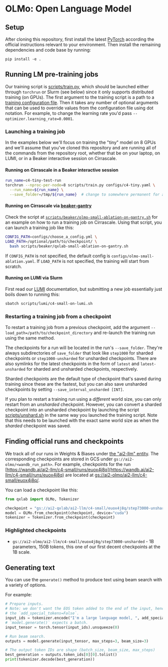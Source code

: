 # OLMo: Open Language Model

## Setup

After cloning this repository, first install the latest [PyTorch](https://pytorch.org) according the official instructions relevant to your environment. Then install the remaining dependencies and code base by running:

```
pip install -e .
```

## Running LM pre-training jobs

Our training script is [scripts/train.py](./scripts/train.py), which should be launched either through `torchrun` or Slurm (see below) since it only supports distributed training (on GPUs).
The first argument to the training script is a path to a [training configuration file](./configs/).
Then it takes any number of optional arguments that can be used to override values from the configuration file using dot notation.
For example, to change the learning rate you'd pass `--optimizer.learning_rate=0.0001`.

### Launching a training job

In the examples below we'll focus on training the "tiny" model on 8 GPUs and we'll assume that you've cloned this repository and are running all of the commands from the repository root,
whether that be on your laptop, on LUMI, or in a Beaker interactive session on Cirrascale.

#### Running on Cirrascale in a Beaker interactive session

```bash
run_name=c4-tiny-test-run
torchrun --nproc-per-node=8 scripts/train.py configs/c4-tiny.yaml \
  --run_name=${run_name} \
  --save_folder=/tmp/${run_name}  # change to somewhere permanent for a real run
```

#### Running on Cirrascale via [beaker-gantry](https://github.com/allenai/beaker-gantry)

Check the script at [`scripts/beaker/olmo-small-ablation-on-gantry.sh`](scripts/beaker/olmo-small-ablation-on-gantry.sh) for an example on how to run a training job on Cirrascale. Using that script, you can launch a training job like this:

```bash
CONFIG_PATH=configs/choose_a_config.yml \
LOAD_PATH=/optional/path/to/checkpoint/ \
  bash scripts/beaker/qxlab-small-ablation-on-gantry.sh
```

If `CONFIG_PATH` is not specified, the default config is `configs/olmo-small-ablation.yaml`. If `LOAD_PATH` is not specified, the training will start from scratch.

#### Running on LUMI via Slurm

First read our [LUMI](docs/LUMI.md) documentation, but submitting a new job essentially just boils down to running this:

```bash
sbatch scripts/lumi/c4-small-on-lumi.sh
```

### Restarting a training job from a checkpoint

To restart a training job from a previous checkpoint, add the argument `--load_path=/path/to/checkpoint_directory` and re-launch the training run using the same method.

The checkpoints for a run will be located in the run's `--save_folder`. They're always subdirectories of `save_folder` that look like `step1000` for sharded checkpoints or `step1000-unsharded` for unsharded checkpoints.
There are also symlinks for the latest checkpoints in the form of `latest` and `latest-unsharded` for sharded and unsharded checkpoints, respectively.

Sharded checkpoints are the default type of checkpoint that's saved during training since these are the fastest, but you can also save unsharded checkpoints by setting `--save_interval_unsharded [INT]`.

If you plan to restart a training run using a *different* world size, you can only restart from an *unsharded* checkpoint.
However, you can convert a sharded checkpoint into an unsharded checkpoint by launching the script [scripts/unshard.sh](./scripts/unshard.sh) in the same way you launched the training script. Note that this needs to be launched with the exact same world size as when the *sharded* checkpoint was saved.

## Finding official runs and checkpoints

We track all of our runs in Weights & Biases under [the "ai2-llm" entity](https://wandb.ai/ai2-llm).
The corresponding checkpoints are stored in GCS under `gs://ai2-olmo/<wandb_run_path>`.
For example, checkpoints for the run [https://wandb.ai/ai2-llm/c4-small/runs/euox4j8q](https://wandb.ai/ai2-llm/c4-small/runs/euox4j8q) are located at [gs://ai2-olmo/ai2-llm/c4-small/euox4j8q/](https://console.cloud.google.com/storage/browser/ai2-olmo/ai2-llm/c4-small/euox4j8q).

You can load a checkpoint like this:

```python
from qxlab import OLMo, Tokenizer

checkpoint = "gs://ai2-qxlab/ai2-llm/c4-small/euox4j8q/step73000-unsharded"
model = OLMo.from_checkpoint(checkpoint, device="cuda")
tokenizer = Tokenizer.from_checkpoint(checkpoint)
```

### Highlighted checkpoints

 * `gs://ai2-olmo/ai2-llm/c4-small/euox4j8q/step73000-unsharded` - 1B parameters, 150B tokens, this one of our first decent checkpoints at the 1B scale.

## Generating text

You can use the `generate()` method to produce text using beam search with a variety of options.

For example:

```python
# Prepare inputs.
# Note: we don't want the EOS token added to the end of the input, hence
# the `add_special_tokens=False`.
input_ids = tokenizer.encode("I'm a large language model, ", add_special_tokens=False)
# `model.generate()` expects a batch.
input_tensor = torch.tensor(input_ids).unsqueeze(0)

# Run beam search.
outputs = model.generate(input_tensor, max_steps=3, beam_size=3)

# The output token IDs are shape (batch_size, beam_size, max_steps)
best_generation = outputs.token_ids[0][0].tolist()
print(tokenizer.decode(best_generation))
```
